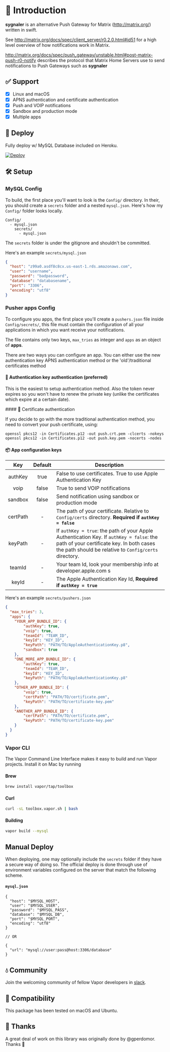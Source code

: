 # 📖 Introduction

**sygnaler** is an alternative Push Gateway for Matrix (http://matrix.org/) written in swift.

See http://matrix.org/docs/spec/client_server/r0.2.0.html#id51 for a high level overview of how notifications work in Matrix.

http://matrix.org/docs/spec/push_gateway/unstable.html#post-matrix-push-r0-notify describes the protocol that Matrix Home Servers use to send notifications to Push Gateways such as **sygnaler**

## ✅ Support
- [x] Linux and macOS
- [x] APNS authentication and certificate authentication
- [x] Push and VOIP notifications
- [x] Sandbox and production mode
- [x] Multiple apps

## 🦄 Deploy

Fully deploy w/ MySQL Database included on Heroku.

[![Deploy](https://www.herokucdn.com/deploy/button.svg)](https://heroku.com/deploy)

## 🛠 Setup

### MySQL Config

To build, the first place you'll want to look is the `Config/` directory. In their, you should create a `secrets` folder and a nested `mysql.json`. Here's how my `Config/` folder looks locally.

```
Config/
  - mysql.json
	secrets/
	  - mysql.json
```

The `secrets` folder is under the gitignore and shouldn't be committed.

Here's an example `secrets/mysql.json`

```json
{
  "host": "z99a0.asdf8c8cx.us-east-1.rds.amazonaws.com",
  "user": "username",
  "password": "badpassword",
  "database": "databasename",
  "port": "3306",
  "encoding": "utf8"
}
```

### Pusher apps Config

To configure you apps, the first place you'll create a `pushers.json` file inside `Config/secrets/`, this file must contain the configuration of all your applications in which you want receive your notifications.

The file contains only two keys, `max_tries` as integer and `apps` as an object of **apps**.

There are two ways you can configure an app. You can either use the new authentication key APNS authentication method or the 'old'/traditional certificates method

#### 🔑 Authentication key authentication (preferred)

This is the easiest to setup authentication method. Also the token never expires so you won't have to renew the private key (unlike the certificates which expire at a certain date).

#### 🎫 Certificate authentication

If you decide to go with the more traditional authentication method, you need to convert your push certificate, using:

```
openssl pkcs12 -in Certificates.p12 -out push.crt.pem -clcerts -nokeys
openssl pkcs12 -in Certificates.p12 -out push.key.pem -nocerts -nodes
```
#### 📦 App configuration keys

| Key      | Default | Description |
|:--------:|:-------:|-------------|
| authKey  | true    | False to use certificates. True to use Apple Authentication Key |
| voip     | false   | True to send VOIP notifications |
| sandbox  | false   | Send notification using sandbox or production mode |
| certPath | -       | The path of your certificate. Relative to `Config/certs` directory. **Required if `authKey = false`** |
| keyPath  | -       | If `authKey = true`: the path of your Apple Authentication Key. If `authKey = false`: the path of your certificate key. In both cases the path should be relative to `Config/certs` directory. |
| teamId   | -       | Your team Id, look your membership info at developer.apple.com s |
| keyId    | -       | The Apple Authentication Key Id, **Required if `authKey = true`** |

Here's an example `secrets/pushers.json`

```json
{
  "max_tries": 3,
  "apps": {
    "YOUR_APP_BUNDLE_ID": {
        "authKey": true,
        "voip": true,
        "teamId": "TEAM_ID",
        "keyId": "KEY_ID",
        "keyPath": "PATH/TO/AppleAuthenticationKey.p8",
        "sandbox": true
    },
    "ONE_MORE_APP_BUNDLE_ID": {
        "authKey": true,
        "teamId": "TEAM_ID",
        "keyId": "KEY_ID",
        "keyPath": "PATH/TO/AppleAuthenticationKey.p8"
    },
    "OTHER_APP_BUNDLE_ID": {
        "voip": true,
        "certPath": "PATH/TO/certificate.pem",
        "keyPath": "PATH/TO/certificate-key.pem"
    },
    "ANOTHER_APP_BUNDLE_ID": {
        "certPath": "PATH/TO/certificate.pem",
        "keyPath": "PATH/TO/certificate-key.pem"
    }
  }
}

```

### Vapor CLI

The Vapor Command Line Interface makes it easy to build and run Vapor projects. Install it on Mac by running

#### Brew

```sh
brew install vapor/tap/toolbox
```

#### Curl

```sh
curl -sL toolbox.vapor.sh | bash
```

#### Building

```sh
vapor build --mysql
```

## Manual Deploy

When deploying, one may optionally include the `secrets` folder if they have a secure way of doing so. The official deploy is done through use of environment variables configured on the server that match the following scheme.

#### `mysql.json`

```
{
  "host": "$MYSQL_HOST",
  "user": "$MYSQL_USER",
  "password": "$MYSQL_PASS",
  "database": "$MYSQL_DB",
  "port": "$MYSQL_PORT",
  "encoding": "utf8"
}

// OR

{
  "url": "mysql://user:pass@host:3306/database"
}
```

## 💧 Community

Join the welcoming community of fellow Vapor developers in [slack](http://vapor.team).

## 🔧 Compatibility

This package has been tested on macOS and Ubuntu.

## 🙌 Thanks

A great deal of work on this library was originally done by @gperdomor. Thanks 🙌
